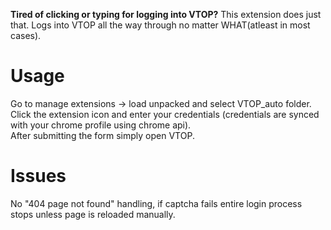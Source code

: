 **Tired of clicking or typing for logging into VTOP?**
This extension does just that. Logs into VTOP all the way through no matter WHAT(atleast in most cases).

# Usage
Go to manage extensions -> load unpacked and select VTOP_auto folder.\
Click the extension icon and enter your credentials (credentials are synced with your chrome profile using chrome api).\
After submitting the form simply open VTOP.

# Issues
No "404 page not found" handling, if captcha fails entire login process stops unless page is reloaded manually.